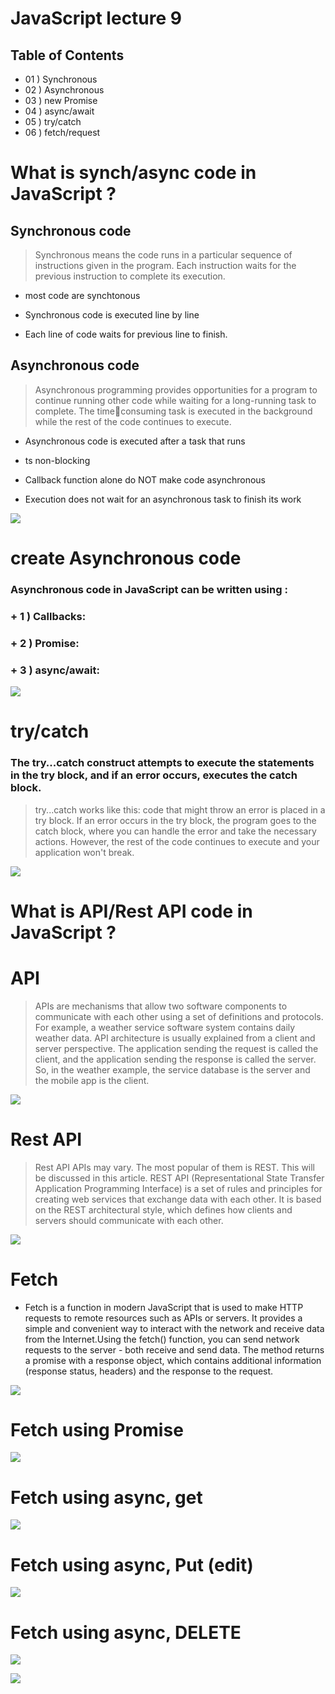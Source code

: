 # JavaScript lecture 9


## Table of Contents
+ 01 ) Synchronous
+ 02 ) Asynchronous
+ 03 ) new Promise
+ 04 ) async/await
+ 05 ) try/catch
+ 06 ) fetch/request


# What is synch/async code in JavaScript ?
## Synchronous code 
> Synchronous means the code runs in a particular sequence of instructions given in the program. Each instruction waits for the previous instruction to complete its execution.

+ most code are synchtonous
- Synchronous code is executed line by line
* Each line of code waits for previous line to finish.

## Asynchronous code 
> Asynchronous programming provides opportunities for a program to continue running other code while waiting for a long-running task to complete. The timeconsuming task is executed in the background while the rest of the code continues to execute.

+ Asynchronous code is executed after a task that runs
- ts non-blocking
* Callback function alone do NOT make code asynchronous
+ Execution does not wait for an asynchronous task to finish its work

![](./e783bfd0-1eed-4827-960e-4c24d7ade1be.webp)

# create Asynchronous code
### Asynchronous code in JavaScript can be written using :
### + 1 ) Callbacks:
### + 2 ) Promise:
### + 3 ) async/await:

![](./i.webp)

# try/catch
### The try...catch construct attempts to execute the statements in the try block, and if an error occurs, executes the catch block.

> try...catch works like this: code that might throw an error is placed in a try block. If an error occurs in the try block, the program goes to the catch block, where you can handle the error and take the necessary actions. However, the rest of the code continues to execute and your application won't break.

![](./i%20(1).webp)
# What is API/Rest API code in JavaScript ?
# API
> APIs are mechanisms that allow two software components to communicate with each other using a set of definitions and protocols. For example, a weather service software system contains daily weather data. API architecture is usually explained from a client and server perspective. The application sending the request is called the client, and the application sending the response is called the server. So, in the weather example, the service database is the server and the mobile app is the client.

![](./i%20(2).webp)

# Rest API
> Rest API APIs may vary. The most popular of them is REST. This will be discussed in this article. REST API (Representational State Transfer Application Programming Interface) is a set of rules and principles for creating web services that exchange data with each other. It is based on the REST architectural style, which defines how clients and servers should communicate with each other.

![](./i%20(3).webp)
# Fetch

+ Fetch is a function in modern JavaScript that is used to make HTTP requests to remote
resources such as APIs or servers. It provides a simple and convenient way to interact
with the network and receive data from the Internet.Using the fetch() function, you can
send network requests to the server - both receive and send data. The method returns a
promise with a response object, which contains additional information (response status,
headers) and the response to the request.

![](./i%20(4).webp)

# Fetch using Promise

![](./Снимок%20экрана%202024-10-17%20142958.png)

# Fetch using async, get

![](./Снимок%20экрана%202024-10-17%20143202.png)

# Fetch using async, Put (edit)
![](./Снимок%20экрана%202024-10-17%20143342.png)

# Fetch using async, DELETE

![](./Снимок%20экрана%202024-10-17%20143602.png)

![](./i%20(7).webp)